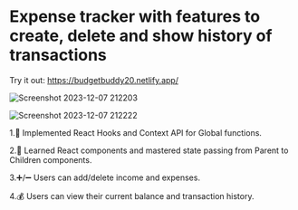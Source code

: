 # Expense tracker with features to create, delete and show history of transactions
Try it out:  https://budgetbuddy20.netlify.app/

![Screenshot 2023-12-07 212203](https://github.com/usaketh/BudgetBuddy/assets/64151405/ded425eb-6d3d-48d2-b8cb-62bd9b705fe3)

![Screenshot 2023-12-07 212222](https://github.com/usaketh/BudgetBuddy/assets/64151405/ed5e701c-2ad5-4aa8-8ce9-e58ce363b80f)


1.🔄 Implemented React Hooks and Context API for Global functions.

2.🧩 Learned React components and mastered state passing from Parent to Children components.

3.➕/➖ Users can add/delete income and expenses.

4.💰 Users can view their current balance and transaction history.

